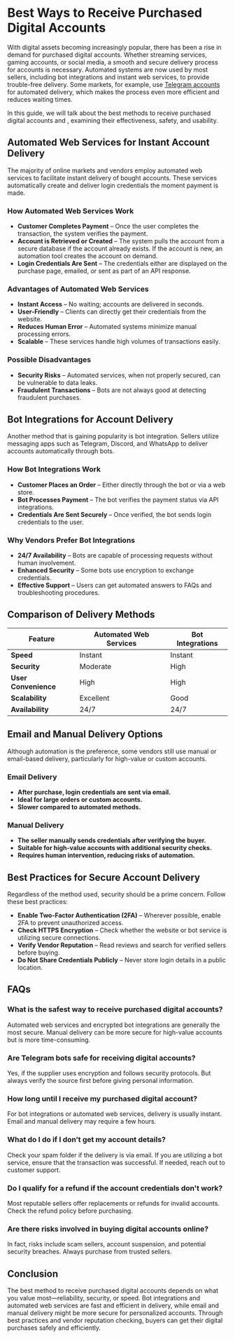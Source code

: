 # **Best Ways to Receive Purchased Digital Accounts**

With digital assets becoming increasingly popular, there has been a rise in demand for purchased digital accounts. Whether streaming services, gaming accounts, or social media, a smooth and secure delivery process for accounts is necessary. Automated systems are now used by most sellers, including bot integrations and instant web services, to provide trouble-free delivery. Some markets, for example, use [Telegram accounts](https://cryptocartel.cc/telegram_accounts/) for automated delivery, which makes the process even more efficient and reduces waiting times.

In this guide, we will talk about the best methods to receive purchased digital accounts and , examining their effectiveness, safety, and usability.

## **Automated Web Services for Instant Account Delivery**

The majority of online markets and vendors employ automated web services to facilitate instant delivery of bought accounts. These services automatically create and deliver login credentials the moment payment is made.

### **How Automated Web Services Work**

- **Customer Completes Payment** – Once the user completes the transaction, the system verifies the payment.
- **Account is Retrieved or Created** – The system pulls the account from a secure database if the account already exists. If the account is new, an automation tool creates the account on demand.
- **Login Credentials Are Sent** – The credentials either are displayed on the purchase page, emailed, or sent as part of an API response.

### **Advantages of Automated Web Services**

- **Instant Access** – No waiting; accounts are delivered in seconds.
- **User-Friendly** – Clients can directly get their credentials from the website.
- **Reduces Human Error** – Automated systems minimize manual processing errors.
- **Scalable** – These services handle high volumes of transactions easily.

### **Possible Disadvantages**

- **Security Risks** – Automated services, when not properly secured, can be vulnerable to data leaks.
- **Fraudulent Transactions** – Bots are not always good at detecting fraudulent purchases.

## **Bot Integrations for Account Delivery**

Another method that is gaining popularity is bot integration. Sellers utilize messaging apps such as Telegram, Discord, and WhatsApp to deliver accounts automatically through bots.

### **How Bot Integrations Work**

- **Customer Places an Order** – Either directly through the bot or via a web store.
- **Bot Processes Payment** – The bot verifies the payment status via API integrations.
- **Credentials Are Sent Securely** – Once verified, the bot sends login credentials to the user.

### **Why Vendors Prefer Bot Integrations**

- **24/7 Availability** – Bots are capable of processing requests without human involvement.
- **Enhanced Security** – Some bots use encryption to exchange credentials.
- **Effective Support** – Users can get automated answers to FAQs and troubleshooting procedures.

## **Comparison of Delivery Methods**

| Feature | Automated Web Services | Bot Integrations |
| --- | --- | --- |
| **Speed** | Instant | Instant |
| **Security** | Moderate | High |
| **User Convenience** | High | High |
| **Scalability** | Excellent | Good |
| **Availability** | 24/7 | 24/7 |

## **Email and Manual Delivery Options**

Although automation is the preference, some vendors still use manual or email-based delivery, particularly for high-value or custom accounts.

### **Email Delivery**

- **After purchase, login credentials are sent via email.**
- **Ideal for large orders or custom accounts.**
- **Slower compared to automated methods.**

### **Manual Delivery**

- **The seller manually sends credentials after verifying the buyer.**
- **Suitable for high-value accounts with additional security checks.**
- **Requires human intervention, reducing risks of automation.**

## **Best Practices for Secure Account Delivery**

Regardless of the method used, security should be a prime concern. Follow these best practices:

- **Enable Two-Factor Authentication (2FA)** – Wherever possible, enable 2FA to prevent unauthorized access.
- **Check HTTPS Encryption** – Check whether the website or bot service is utilizing secure connections.
- **Verify Vendor Reputation** – Read reviews and search for verified sellers before buying.
- **Do Not Share Credentials Publicly** – Never store login details in a public location.

## **FAQs**

### **What is the safest way to receive purchased digital accounts?**

Automated web services and encrypted bot integrations are generally the most secure. Manual delivery can be more secure for high-value accounts but is more time-consuming.

### **Are Telegram bots safe for receiving digital accounts?**

Yes, if the supplier uses encryption and follows security protocols. But always verify the source first before giving personal information.

### **How long until I receive my purchased digital account?**

For bot integrations or automated web services, delivery is usually instant. Email and manual delivery may require a few hours.

### **What do I do if I don’t get my account details?**

Check your spam folder if the delivery is via email. If you are utilizing a bot service, ensure that the transaction was successful. If needed, reach out to customer support.

### **Do I qualify for a refund if the account credentials don't work?**

Most reputable sellers offer replacements or refunds for invalid accounts. Check the refund policy before purchasing.

### **Are there risks involved in buying digital accounts online?**

In fact, risks include scam sellers, account suspension, and potential security breaches. Always purchase from trusted sellers.

## **Conclusion**

The best method to receive purchased digital accounts depends on what you value most—reliability, security, or speed. Bot integrations and automated web services are fast and efficient in delivery, while email and manual delivery might be more secure for personalized accounts. Through best practices and vendor reputation checking, buyers can get their digital purchases safely and efficiently.
